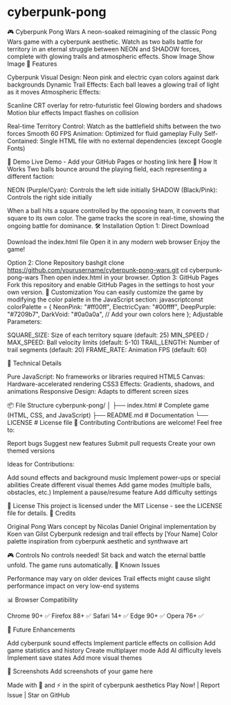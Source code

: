 # cyberpunk-pong
🎮 Cyberpunk Pong Wars
A neon-soaked reimagining of the classic Pong Wars game with a cyberpunk aesthetic. Watch as two balls battle for territory in an eternal struggle between NEON and SHADOW forces, complete with glowing trails and atmospheric effects.
Show Image
Show Image
🌟 Features

Cyberpunk Visual Design: Neon pink and electric cyan colors against dark backgrounds
Dynamic Trail Effects: Each ball leaves a glowing trail of light as it moves
Atmospheric Effects:

Scanline CRT overlay for retro-futuristic feel
Glowing borders and shadows
Motion blur effects
Impact flashes on collision


Real-time Territory Control: Watch as the battlefield shifts between the two forces
Smooth 60 FPS Animation: Optimized for fluid gameplay
Fully Self-Contained: Single HTML file with no external dependencies (except Google Fonts)

🚀 Demo
Live Demo - Add your GitHub Pages or hosting link here
🎯 How It Works
Two balls bounce around the playing field, each representing a different faction:

NEON (Purple/Cyan): Controls the left side initially
SHADOW (Black/Pink): Controls the right side initially

When a ball hits a square controlled by the opposing team, it converts that square to its own color. The game tracks the score in real-time, showing the ongoing battle for dominance.
🛠️ Installation
Option 1: Direct Download

Download the index.html file
Open it in any modern web browser
Enjoy the game!

Option 2: Clone Repository
bashgit clone https://github.com/yourusername/cyberpunk-pong-wars.git
cd cyberpunk-pong-wars
Then open index.html in your browser.
Option 3: GitHub Pages
Fork this repository and enable GitHub Pages in the settings to host your own version.
🎨 Customization
You can easily customize the game by modifying the color palette in the JavaScript section:
javascriptconst colorPalette = {
  NeonPink: "#ff00ff",
  ElectricCyan: "#00ffff",
  DeepPurple: "#7209b7",
  DarkVoid: "#0a0a0a",
  // Add your own colors here
};
Adjustable Parameters:

SQUARE_SIZE: Size of each territory square (default: 25)
MIN_SPEED / MAX_SPEED: Ball velocity limits (default: 5-10)
TRAIL_LENGTH: Number of trail segments (default: 20)
FRAME_RATE: Animation FPS (default: 60)

🔧 Technical Details

Pure JavaScript: No frameworks or libraries required
HTML5 Canvas: Hardware-accelerated rendering
CSS3 Effects: Gradients, shadows, and animations
Responsive Design: Adapts to different screen sizes

📦 File Structure
cyberpunk-pong/
│
├── index.html          # Complete game (HTML, CSS, and JavaScript)
├── README.md          # Documentation
└── LICENSE            # License file
🤝 Contributing
Contributions are welcome! Feel free to:

Report bugs
Suggest new features
Submit pull requests
Create your own themed versions

Ideas for Contributions:

Add sound effects and background music
Implement power-ups or special abilities
Create different visual themes
Add game modes (multiple balls, obstacles, etc.)
Implement a pause/resume feature
Add difficulty settings

📄 License
This project is licensed under the MIT License - see the LICENSE file for details.
🙏 Credits

Original Pong Wars concept by Nicolas Daniel
Original implementation by Koen van Gilst
Cyberpunk redesign and trail effects by [Your Name]
Color palette inspiration from cyberpunk aesthetic and synthwave art

🎮 Controls
No controls needed! Sit back and watch the eternal battle unfold. The game runs automatically.
🐛 Known Issues

Performance may vary on older devices
Trail effects might cause slight performance impact on very low-end systems

📊 Browser Compatibility

Chrome 90+ ✅
Firefox 88+ ✅
Safari 14+ ✅
Edge 90+ ✅
Opera 76+ ✅

🚀 Future Enhancements

 Add cyberpunk sound effects
 Implement particle effects on collision
 Add game statistics and history
 Create multiplayer mode
 Add AI difficulty levels
 Implement save states
 Add more visual themes

📸 Screenshots
Add screenshots of your game here

Made with 💜 and ⚡ in the spirit of cyberpunk aesthetics
Play Now! | Report Issue | Star on GitHub
